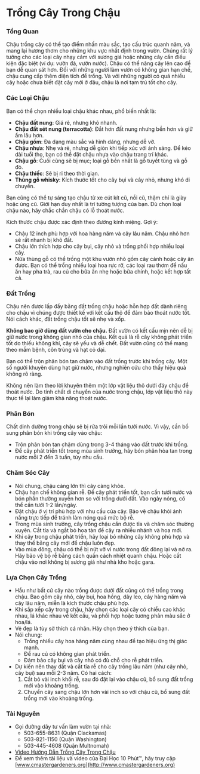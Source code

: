 # Trồng Cây Trong Chậu

### Tổng Quan

Chậu trồng cây có thể tạo điểm nhấn màu sắc, tạo cấu trúc quanh năm, và mang lại hương thơm cho những khu vực nhất định trong vườn. Chúng rất lý tưởng cho các loại cây nhạy cảm với sương giá hoặc những cây cần điều kiện đặc biệt (ví dụ: vườn đá, vườn nước). Chậu có thể nâng cây lên cao để bạn dễ quan sát hơn. Đối với những người làm vườn có không gian hạn chế, chậu cung cấp thêm diện tích để trồng. Và với những người có quá nhiều cây hoặc chưa biết đặt cây mới ở đâu, chậu là nơi tạm trú tốt cho cây.

### Các Loại Chậu

Bạn có thể chọn nhiều loại chậu khác nhau, phổ biến nhất là:

- **Chậu đất nung**: Giá rẻ, nhưng khô nhanh.
- **Chậu đất sét nung (terracotta)**: Đắt hơn đất nung nhưng bền hơn và giữ ẩm lâu hơn.
- **Chậu gốm**: Đa dạng màu sắc và hình dáng, nhưng dễ vỡ.
- **Chậu nhựa**: Nhẹ và rẻ, nhưng dễ giòn khi tiếp xúc với ánh sáng. Để kéo dài tuổi thọ, bạn có thể đặt chậu nhựa vào chậu trang trí khác.
- **Chậu gỗ**: Cuối cùng sẽ bị mục; loại gỗ bền nhất là gỗ tuyết tùng và gỗ đỏ.
- **Chậu thiếc**: Sẽ bị rỉ theo thời gian.
- **Thùng gỗ whisky**: Kích thước tốt cho cây bụi và cây nhỏ, nhưng khó di chuyển.

Bạn cũng có thể tự sáng tạo chậu từ xe cút kít cũ, nồi cũ, thậm chí là giày hoặc ủng cũ. Giới hạn duy nhất là trí tưởng tượng của bạn. Dù chọn loại chậu nào, hãy chắc chắn chậu có lỗ thoát nước.

Kích thước chậu được xác định theo đường kính miệng. Gợi ý:

- Chậu 12 inch phù hợp với hoa hàng năm và cây lâu năm. Chậu nhỏ hơn sẽ rất nhanh bị khô đất.
- Chậu lớn thích hợp cho cây bụi, cây nhỏ và trồng phối hợp nhiều loại cây.
- Nửa thùng gỗ có thể trồng một khu vườn nhỏ gồm cây cảnh hoặc cây ăn được. Bạn có thể trồng nhiều loại hoa rực rỡ, các loại rau thơm để nấu ăn hay pha trà, rau củ cho bữa ăn nhẹ hoặc bữa chính, hoặc kết hợp tất cả.

### Đất Trồng

Chậu nên được lấp đầy bằng đất trồng chậu hoặc hỗn hợp đất dành riêng cho chậu vì chúng được thiết kế với kết cấu thô để đảm bảo thoát nước tốt. Nói cách khác, đất trồng chậu tốt sẽ nhẹ và xốp.

**Không bao giờ dùng đất vườn cho chậu.** Đất vườn có kết cấu mịn nên dễ bị giữ nước trong không gian nhỏ của chậu. Kết quả là rễ cây không phát triển tốt do thiếu không khí, cây sẽ yếu và dễ chết. Đất vườn cũng có thể mang theo mầm bệnh, côn trùng và hạt cỏ dại.

Bạn có thể trộn phân bón tan chậm vào đất trồng trước khi trồng cây. Một số người khuyên dùng hạt giữ nước, nhưng nghiên cứu cho thấy hiệu quả không rõ ràng.

Không nên làm theo lời khuyên thêm một lớp vật liệu thô dưới đáy chậu để thoát nước. Do tính chất di chuyển của nước trong chậu, lớp vật liệu thô này thực tế lại làm giảm khả năng thoát nước.

### Phân Bón

Chất dinh dưỡng trong chậu sẽ bị rửa trôi mỗi lần tưới nước. Vì vậy, cần bổ sung phân bón khi trồng cây vào chậu:

- Trộn phân bón tan chậm dùng trong 3-4 tháng vào đất trước khi trồng.
- Để cây phát triển tốt trong mùa sinh trưởng, hãy bón phân hòa tan trong nước mỗi 2 đến 3 tuần, tùy nhu cầu.

### Chăm Sóc Cây

- Nói chung, chậu càng lớn thì cây càng khỏe.
- Chậu hạn chế không gian rễ. Để cây phát triển tốt, bạn cần tưới nước và bón phân thường xuyên hơn so với trồng dưới đất. Vào ngày nóng, có thể cần tưới 1-2 lần/ngày.
- Đặt chậu ở vị trí phù hợp với nhu cầu của cây. Bảo vệ chậu khỏi ánh nắng trực tiếp để tránh làm nóng quá mức bộ rễ.
- Trong mùa sinh trưởng, cây trồng chậu cần được tỉa và chăm sóc thường xuyên. Cắt tỉa và ngắt bỏ hoa tàn để cây ra nhiều nhánh và hoa mới.
- Khi cây trong chậu phát triển, hãy loại bỏ những cây không phù hợp và thay thế bằng cây mới để chậu luôn đẹp.
- Vào mùa đông, chậu có thể bị nứt vỡ vì nước trong đất đông lại và nở ra. Hãy bảo vệ bộ rễ bằng cách quấn cách nhiệt quanh chậu. Hoặc cất chậu vào nơi không bị sương giá như nhà kho hoặc gara.

### Lựa Chọn Cây Trồng

- Hầu như bất cứ cây nào trồng được dưới đất cũng có thể trồng trong chậu. Bao gồm cây nhỏ, cây bụi, hoa hồng, dây leo, cây hàng năm và cây lâu năm, miễn là kích thước chậu phù hợp.
- Khi sắp xếp cây trong chậu, hãy chọn các loại cây có chiều cao khác nhau, lá khác nhau về kết cấu, và phối hợp hoặc tương phản màu sắc ở hoa/lá.
- Vẻ đẹp là tùy sở thích cá nhân. Hãy chọn theo ý thích của bạn.
- Nói chung:
  - Trồng nhiều cây hoa hàng năm cùng nhau để tạo hiệu ứng thị giác mạnh.
  - Để rau củ có không gian phát triển.
  - Đảm bảo cây bụi và cây nhỏ có đủ chỗ cho rễ phát triển.
- Dự kiến nên thay đất và cắt tỉa rễ cho cây trồng lâu năm (như cây nhỏ, cây bụi) sau mỗi 2-3 năm. Có hai cách:
  1. Cắt bỏ vài inch khối rễ, sau đó đặt lại vào chậu cũ, bổ sung đất trồng mới vào khoảng trống.
  2. Chuyển cây sang chậu lớn hơn vài inch so với chậu cũ, bổ sung đất trồng mới vào khoảng trống.

### Tài Nguyên

- Gọi đường dây tư vấn làm vườn tại nhà:
  - 503-655-8631 (Quận Clackamas)
  - 503-821-1150 (Quận Washington)
  - 503-445-4608 (Quận Multnomah)
- [Video Hướng Dẫn Trồng Cây Trong Chậu](https://www.youtube.com/watch?v=wHnYV-kgJ0c)
- Để xem thêm tài liệu và video của Đại Học 10 Phút™, hãy truy cập [www.cmastergardeners.org](http://www.cmastergardeners.org)
